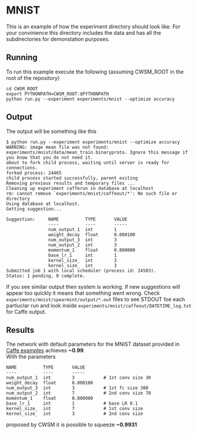 MNIST
=====

This is an example of how the experiment directory should look like. For your convinience this directory includes the data and has all the subdirectories for demonstation purposes.  

Running
-------

To run this example execute the following (assuming CWSM_ROOT in the root of the repository)
```
cd CWSM_ROOT
export PYTHONPATH=CWSM_ROOT:$PYTHONPATH
python run.py --experiment experiments/mnist --optimize accuracy
```

Output
------

The output will be something like this
```
$ python run.py --experiment experiments/mnist --optimize accuracy
WARNING: image mean file was not found: experiments/mnist/data/mean_train.binaryproto. Ignore this message if you know that you do not need it.
about to fork child process, waiting until server is ready for connections.
forked process: 24465
child process started successfully, parent exiting
Removing previous results and temporary files ...
Cleaning up experiment cafferun in database at localhost
rm: cannot remove `experiments/mnist/caffeout/*': No such file or directory
Using database at localhost.
Getting suggestion...

Suggestion:     NAME          TYPE       VALUE
                ----          ----       -----
                num_output_1  int        1
                weight_decay  float      0.000100
                num_output_3  int        3
                num_output_2  int        3
                momentum_1    float      0.800000
                base_lr_1     int        1
                kernel_size_  int        3
                kernel_size_  int        3
Submitted job 1 with local scheduler (process id: 24503).
Status: 1 pending, 0 complete.
```
If you see similar output then system is working. If new suggestions will appear too quickly it means that something went wrong. Check `experiments/mnist/spearmint/output/*.out` files to see STDOUT foe each partiuclar run and look inside `experiments/mnist/caffeout/DATETIME_log.txt` for Caffe output.

Results
-------
The network with default parameters for the MNIST dataset provided in [Caffe examples](https://github.com/BVLC/caffe/tree/master/examples/mnist) achieves **~0.99**.  
With the parameters
```
NAME          TYPE       VALUE
----          ----       -----
num_output_1  int        3           # 1st conv size 30
weight_decay  float      0.000100
num_output_3  int        3           # 1st fc size 300 
num_output_2  int        7           # 2nd conv size 70
momentum_1    float      0.800000
base_lr_1     int        1           # base LR 0.1
kernel_size_  int        7           # 1st conv size
kernel_size_  int        3           # 2nd conv size
```
proposed by CWSM it is possible to squeeze **~0.9931**
